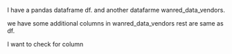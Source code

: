 I have a pandas dataframe df.
and another datafarme wanred_data_vendors.

we have some additional columns in wanred_data_vendors rest are same as df.

I want to check for column 